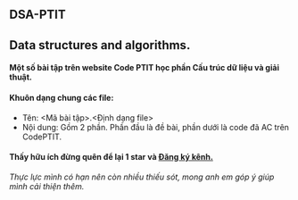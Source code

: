 ## DSA-PTIT
## Data structures and algorithms.
#### Một số bài tập trên website Code PTIT học phần Cấu trúc dữ liệu và giải thuật.
#### Khuôn dạng chung các file:
- Tên: <Mã bài tập>.<Định dạng file>
- Nội dung: Gồm 2 phần. Phần đầu là đề bài, phần dưới là code đã AC trên CodePTIT.
#### Thấy hữu ích đừng quên để lại 1 star và [Đăng ký kênh.](https://www.youtube.com/channel/UChpPKoVDZLty_-ctj_WJC9Q)
_Thực lực mình có hạn nên còn nhiều thiếu sót, mong anh em góp ý giúp mình cải thiện thêm._
